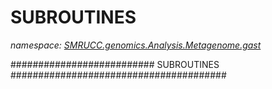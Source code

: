 ﻿# SUBROUTINES
_namespace: [SMRUCC.genomics.Analysis.Metagenome.gast](./index.md)_

########################## SUBROUTINES #######################################




